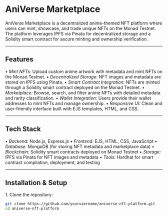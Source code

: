 # AniVerse Marketplace

AniVerse Marketplace is a decentralized anime-themed NFT platform where users can mint, showcase, and trade unique NFTs on the Monad Testnet. The platform leverages IPFS via Pinata for decentralized storage and a Solidity smart contract for secure minting and ownership verification.

---

## Features

•⁠  ⁠*Mint NFTs:* Upload custom anime artwork with metadata and mint NFTs on the Monad Testnet.
•⁠  ⁠*Decentralized Storage:* NFT images and metadata are stored on IPFS using Pinata.
•⁠  ⁠*Smart Contract Integration:* NFTs are minted through a Solidity smart contract deployed on the Monad Testnet.
•⁠  ⁠*Marketplace:* Browse, search, and filter anime NFTs with detailed metadata and rarity classification.
•⁠  ⁠*Wallet Integration:* Users provide their wallet addresses to mint NFTs and manage ownership.
•⁠  ⁠*Responsive UI:* Clean and user-friendly interface built with EJS templates, HTML, and CSS.

---

## Tech Stack

•⁠  ⁠*Backend:* Node.js, Express.js
•⁠  ⁠*Frontend:* EJS, HTML, CSS, JavaScript
•⁠  ⁠*Database:* MongoDB (for storing NFT metadata and marketplace data)
•⁠  ⁠*Blockchain:* Solidity smart contracts deployed on Monad Testnet
•⁠  ⁠*Storage:* IPFS via Pinata for NFT images and metadata
•⁠  ⁠*Tools:* Hardhat for smart contract compilation, deployment, and testing

---

## Installation & Setup

1.⁠ ⁠Clone the repository:
   ```bash
   git clone https://github.com/yourusername/aniverse-nft-platform.git
   cd aniverse-nft-platform
